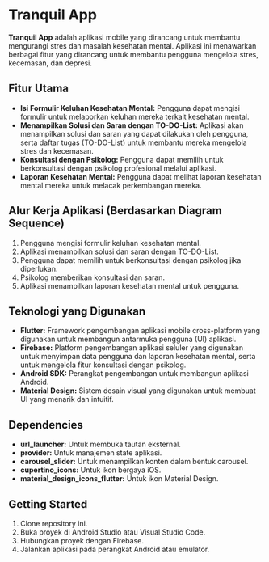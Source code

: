 # Tranquil App

**Tranquil App** adalah aplikasi mobile yang dirancang untuk membantu mengurangi stres dan masalah kesehatan mental. Aplikasi ini menawarkan berbagai fitur yang dirancang untuk membantu pengguna mengelola stres, kecemasan, dan depresi.

## Fitur Utama

- **Isi Formulir Keluhan Kesehatan Mental:** Pengguna dapat mengisi formulir untuk melaporkan keluhan mereka terkait kesehatan mental.
- **Menampilkan Solusi dan Saran dengan TO-DO-List:** Aplikasi akan menampilkan solusi dan saran yang dapat dilakukan oleh pengguna, serta daftar tugas (TO-DO-List) untuk membantu mereka mengelola stres dan kecemasan.
- **Konsultasi dengan Psikolog:** Pengguna dapat memilih untuk berkonsultasi dengan psikolog profesional melalui aplikasi.
- **Laporan Kesehatan Mental:** Pengguna dapat melihat laporan kesehatan mental mereka untuk melacak perkembangan mereka.

## Alur Kerja Aplikasi (Berdasarkan Diagram Sequence)

1. Pengguna mengisi formulir keluhan kesehatan mental.
2. Aplikasi menampilkan solusi dan saran dengan TO-DO-List.
3. Pengguna dapat memilih untuk berkonsultasi dengan psikolog jika diperlukan.
4. Psikolog memberikan konsultasi dan saran.
5. Aplikasi menampilkan laporan kesehatan mental untuk pengguna.

## Teknologi yang Digunakan

- **Flutter:** Framework pengembangan aplikasi mobile cross-platform yang digunakan untuk membangun antarmuka pengguna (UI) aplikasi.
- **Firebase:** Platform pengembangan aplikasi seluler yang digunakan untuk menyimpan data pengguna dan laporan kesehatan mental, serta untuk mengelola fitur konsultasi dengan psikolog.
- **Android SDK:** Perangkat pengembangan untuk membangun aplikasi Android.
- **Material Design:** Sistem desain visual yang digunakan untuk membuat UI yang menarik dan intuitif.

## Dependencies

- **url_launcher:** Untuk membuka tautan eksternal.
- **provider:** Untuk manajemen state aplikasi.
- **carousel_slider:** Untuk menampilkan konten dalam bentuk carousel.
- **cupertino_icons:** Untuk ikon bergaya iOS.
- **material_design_icons_flutter:** Untuk ikon Material Design.

## Getting Started

1. Clone repository ini.
2. Buka proyek di Android Studio atau Visual Studio Code.
3. Hubungkan proyek dengan Firebase.
4. Jalankan aplikasi pada perangkat Android atau emulator.
